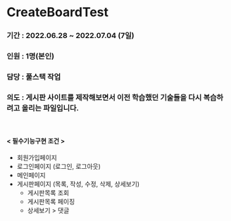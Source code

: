 # CreateBoardTest


### 기간 : 2022.06.28 ~ 2022.07.04 (7일)
### 인원 : 1명(본인)
### 담당 : 풀스택 작업
### 의도 : 게시판 사이트를 제작해보면서 이전 학습했던 기술들을 다시 복습하려고 올리는 파일입니다.

<br>

#### < 필수기능구현 조건 >
* 회원가입페이지
* 로그인페이지 (로그인, 로그아웃)
* 메인페이지
* 게시판페이지 (목록, 작성, 수정, 삭제, 상세보기)
    * 게시판목록 조회
    * 게시판목록 페이징
    * 상세보기 > 댓글
    
     
